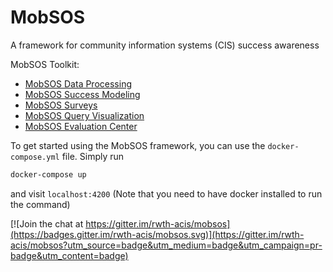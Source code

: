 # MobSOS

A framework for community information systems (CIS) success awareness

MobSOS Toolkit:
* [MobSOS Data Processing](https://github.com/rwth-acis/mobsos-data-processing)
* [MobSOS Success Modeling](https://github.com/rwth-acis/mobsos-success-modeling)
* [MobSOS Surveys](https://github.com/rwth-acis/mobsos-surveys)
* [MobSOS Query Visualization](https://github.com/rwth-acis/mobsos-query-visualization)
* [MobSOS Evaluation Center](https://github.com/rwth-acis/mobsos-evaluation-center)

To get started using the MobSOS framework, you can use the `docker-compose.yml` file. Simply run 
```sh
docker-compose up
```
and visit `localhost:4200` (Note that you need to have docker installed to run the command)

[![Join the chat at https://gitter.im/rwth-acis/mobsos](https://badges.gitter.im/rwth-acis/mobsos.svg)](https://gitter.im/rwth-acis/mobsos?utm_source=badge&utm_medium=badge&utm_campaign=pr-badge&utm_content=badge)
